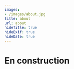 ```yaml
---
images:
- /images/about.jpg
title: about
url: about
hideTitle: true
hideExif: true
hideDate: true
---
```


# En construction
